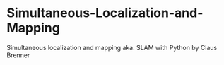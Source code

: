 # Simultaneous-Localization-and-Mapping
Simultaneous localization and mapping aka. SLAM with Python by Claus Brenner
